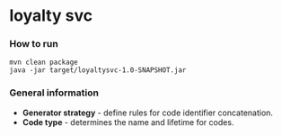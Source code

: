 # loyalty svc

### How to run

    mvn clean package
    java -jar target/loyaltysvc-1.0-SNAPSHOT.jar

### General information

* **Generator strategy** - define rules for code identifier concatenation.
* **Code type** - determines the name and lifetime for codes.